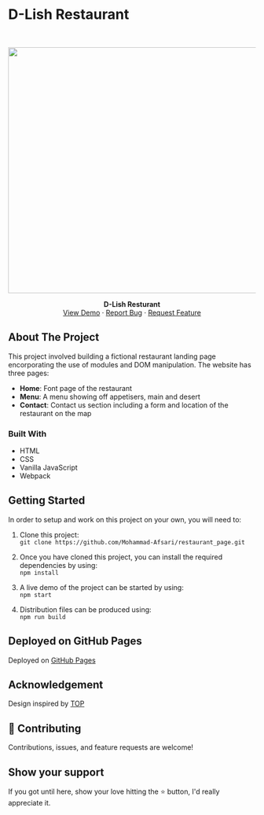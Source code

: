 # D-Lish Restaurant
<!-- PROJECT LOGO -->
<br />
<p align="center">
   <a href="https://mohammad-afsari.github.io/restaurant_page/#home">
      <img src="/dist/img/demo.gif" alt="D-Lishgif" width="1200" height="500">
   </a>

  <p align="center">
    <strong>D-Lish Resturant</strong>
    <br />
    <a href="https://mohammad-afsari.github.io/restaurant_page/#home">View Demo</a>
    ·
    <a href="https://mohammad-afsari.github.io/restaurant_page/#home/issues">Report Bug</a>
    ·
    <a href="https://mohammad-afsari.github.io/restaurant_page/#home/issues">Request Feature</a>
  </p>
</p>

<!-- ABOUT THE PROJECT -->
## About The Project

This project involved building a fictional restaurant landing page encorporating the use of modules and DOM manipulation. The website has three pages:
- **Home**: Font page of the restaurant
- **Menu**: A menu showing off appetisers, main and desert
- **Contact**: Contact us section including a form and location of the restaurant on the map  

### Built With
* HTML
* CSS
* Vanilla JavaScript
* Webpack

## Getting Started

In order to setup and work on this project on your own, you will need to:

1. Clone this project:  
`git clone https://github.com/Mohammad-Afsari/restaurant_page.git`

2. Once you have cloned this project, you can install the required dependencies by using:  
`npm install`

3. A live demo of the project can be started by using:  
`npm start`

4. Distribution files can be produced using:  
`npm run build`

## Deployed on GitHub Pages

Deployed on [GitHub Pages](https://pages.github.com/)  

## Acknowledgement

Design inspired by [TOP](https://eckben.github.io/bearysBreakfastBar/)

## 🤝 Contributing

Contributions, issues, and feature requests are welcome!

## Show your support

If you got until here, show your love hitting the ⭐️ button, I'd really appreciate it.
